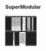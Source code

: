 ### SuperModular

<img src="https://github.com/tparker48/SuperModular/blob/main/screenshot.PNG" width="100" height="100">
